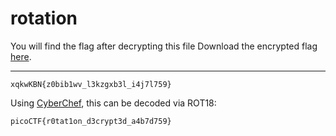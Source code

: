 # rotation

You will find the flag after decrypting this file Download the encrypted flag [here](https://artifacts.picoctf.net/c/389/encrypted.txt).

-----

```
xqkwKBN{z0bib1wv_l3kzgxb3l_i4j7l759}
```

Using [CyberChef](https://gchq.github.io/CyberChef/#recipe=ROT13(true,true,false,18)&input=eHFrd0tCTnt6MGJpYjF3dl9sM2t6Z3hiM2xfaTRqN2w3NTl9Cg), this can be decoded via ROT18:

```
picoCTF{r0tat1on_d3crypt3d_a4b7d759}
```
